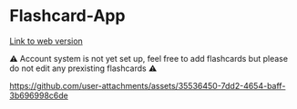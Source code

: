 # Flashcard-App
[Link to web version](https://flashcard-app-fe54f.web.app)<br/>

⚠️ Account system is not yet set up, feel free to add flashcards but please do not edit any prexisting flashcards ⚠️ <br/>



https://github.com/user-attachments/assets/35536450-7dd2-4654-baff-3b696998c6de


